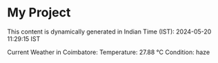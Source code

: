# My Project

This content is dynamically generated in Indian Time (IST): 2024-05-20 11:29:15 IST


Current Weather in Coimbatore:
Temperature: 27.88 °C
Condition: haze
